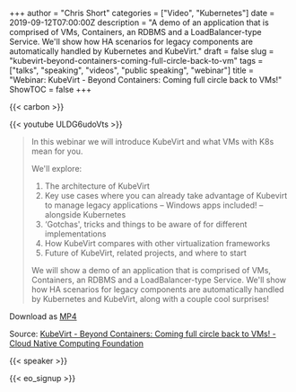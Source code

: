 +++
author = "Chris Short"
categories = ["Video", "Kubernetes"]
date = 2019-09-12T07:00:00Z
description = "A demo of an application that is comprised of VMs, Containers, an RDBMS and a LoadBalancer-type Service. We'll show how HA scenarios for legacy components are automatically handled by Kubernetes and KubeVirt."
draft = false
slug = "kubevirt-beyond-containers-coming-full-circle-back-to-vm"
tags = ["talks", "speaking", "videos", "public speaking", "webinar"]
title = "Webinar: KubeVirt - Beyond Containers: Coming full circle back to VMs!"
ShowTOC = false
+++

{{< carbon >}}

{{< youtube ULDG6udoVts >}}

> In this webinar we will introduce KubeVirt and what VMs with K8s mean for you.
>
> We'll explore:
>
> 1. The architecture of KubeVirt
> 1. Key use cases where you can already take advantage of Kubevirt to manage legacy applications – Windows apps included! – alongside Kubernetes
> 1. ‘Gotchas', tricks and things to be aware of for different implementations
> 1. How KubeVirt compares with other virtualization frameworks
> 1. Future of KubeVirt, related projects, and where to start
>
> We will show a demo of an application that is comprised of VMs, Containers, an RDBMS and a LoadBalancer-type Service. We'll show how HA scenarios for legacy components are automatically handled by Kubernetes and KubeVirt, along with a couple cool surprises!

Download as [MP4](https://shortcdn.com/chrisshort/KubeVirt-Beyond-Containers-Coming-full-circle-back-to-VMs.mp4)

Source: [KubeVirt - Beyond Containers: Coming full circle back to VMs! - Cloud Native Computing Foundation](https://www.cncf.io/online-programs/kubevirt-beyond-containers-coming-full-circle-back-to-vms/)  

{{< speaker >}}

{{< eo_signup >}}
